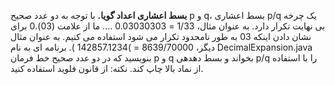 **بسط اعشاری اعداد گویا.** با توجه به دو عدد صحیح p و q، بسط اعشاری p/q یک چرخه بی نهایت تکرار دارد.
به عنوان مثال، 1/33 = 0.03030303 .... ما از علامت (03).0 برای نشان دادن اینکه 03 به طور نامحدود تکرار می شود استفاده می کنیم.
به عنوان مثال دیگر، 8639/70000 = )142857.1234 ). برنامه ای به نام DecimalExpansion.java بنویسید که در دو عدد صحیح خط فرمان p و q بخواند و بسط دهدهی p/q را 
با استفاده از نماد بالا چاپ کند. نکته: از قانون فلوید استفاده کنید.
